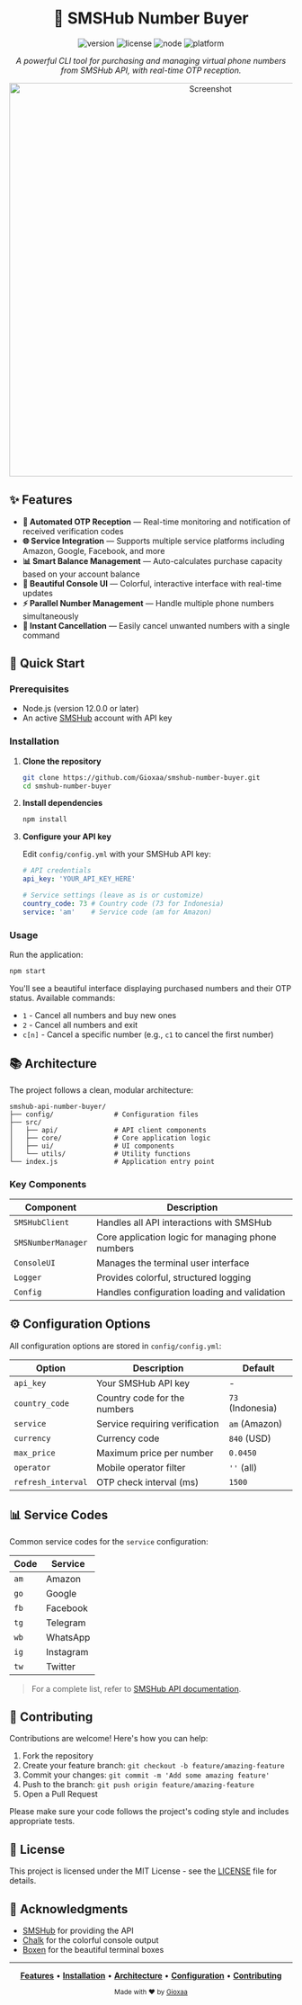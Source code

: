 <div align="center">
  
# 📱 SMSHub Number Buyer

<img src="https://img.shields.io/badge/version-1.0.0-blue.svg" alt="version"/>
<img src="https://img.shields.io/badge/license-MIT-green.svg" alt="license"/>
<img src="https://img.shields.io/badge/node-%3E%3D%2012.0.0-brightgreen.svg" alt="node"/>
<img src="https://img.shields.io/badge/platform-windows%20%7C%20macos%20%7C%20linux-lightgrey.svg" alt="platform"/>

*A powerful CLI tool for purchasing and managing virtual phone numbers from SMSHub API, with real-time OTP reception.*

<p align="center">
  <img width="700" src="https://i.imgur.com/4DvHoNE.png" alt="Screenshot">
</p>

</div>

## ✨ Features

- **🔐 Automated OTP Reception** — Real-time monitoring and notification of received verification codes
- **🌐 Service Integration** — Supports multiple service platforms including Amazon, Google, Facebook, and more
- **📊 Smart Balance Management** — Auto-calculates purchase capacity based on your account balance
- **🎨 Beautiful Console UI** — Colorful, interactive interface with real-time updates
- **⚡ Parallel Number Management** — Handle multiple phone numbers simultaneously
- **🔄 Instant Cancellation** — Easily cancel unwanted numbers with a single command

## 🚀 Quick Start

### Prerequisites

- Node.js (version 12.0.0 or later)
- An active [SMSHub](https://smshub.org/) account with API key

### Installation

1. **Clone the repository**

   ```bash
   git clone https://github.com/Gioxaa/smshub-number-buyer.git
   cd smshub-number-buyer
   ```

2. **Install dependencies**

   ```bash
   npm install
   ```

3. **Configure your API key**

   Edit `config/config.yml` with your SMSHub API key:
   
   ```yaml
   # API credentials
   api_key: 'YOUR_API_KEY_HERE'
   
   # Service settings (leave as is or customize)
   country_code: 73 # Country code (73 for Indonesia)
   service: 'am'    # Service code (am for Amazon)
   ```

### Usage

Run the application:

```bash
npm start
```

You'll see a beautiful interface displaying purchased numbers and their OTP status. Available commands:

- `1` - Cancel all numbers and buy new ones
- `2` - Cancel all numbers and exit
- `c[n]` - Cancel a specific number (e.g., `c1` to cancel the first number)

## 📚 Architecture

The project follows a clean, modular architecture:

```
smshub-api-number-buyer/
├── config/               # Configuration files
├── src/
│   ├── api/              # API client components
│   ├── core/             # Core application logic
│   ├── ui/               # UI components
│   └── utils/            # Utility functions
└── index.js              # Application entry point
```

### Key Components

| Component | Description |
|-----------|-------------|
| `SMSHubClient` | Handles all API interactions with SMSHub |
| `SMSNumberManager` | Core application logic for managing phone numbers |
| `ConsoleUI` | Manages the terminal user interface |
| `Logger` | Provides colorful, structured logging |
| `Config` | Handles configuration loading and validation |

## ⚙️ Configuration Options

All configuration options are stored in `config/config.yml`:

| Option | Description | Default |
|--------|-------------|---------|
| `api_key` | Your SMSHub API key | - |
| `country_code` | Country code for the numbers | `73` (Indonesia) |
| `service` | Service requiring verification | `am` (Amazon) |
| `currency` | Currency code | `840` (USD) |
| `max_price` | Maximum price per number | `0.0450` |
| `operator` | Mobile operator filter | `''` (all) |
| `refresh_interval` | OTP check interval (ms) | `1500` |

## 📊 Service Codes

Common service codes for the `service` configuration:

| Code | Service |
|------|---------|
| `am` | Amazon |
| `go` | Google |
| `fb` | Facebook |
| `tg` | Telegram |
| `wb` | WhatsApp |
| `ig` | Instagram |
| `tw` | Twitter |

> For a complete list, refer to [SMSHub API documentation](https://smshub.org/api).

## 🤝 Contributing

Contributions are welcome! Here's how you can help:

1. Fork the repository
2. Create your feature branch: `git checkout -b feature/amazing-feature`
3. Commit your changes: `git commit -m 'Add some amazing feature'`
4. Push to the branch: `git push origin feature/amazing-feature`
5. Open a Pull Request

Please make sure your code follows the project's coding style and includes appropriate tests.

## 📝 License

This project is licensed under the MIT License - see the [LICENSE](LICENSE) file for details.

## 🙏 Acknowledgments

- [SMSHub](https://smshub.org/) for providing the API
- [Chalk](https://github.com/chalk/chalk) for the colorful console output
- [Boxen](https://github.com/sindresorhus/boxen) for the beautiful terminal boxes

---

<div align="center">
  
  **[Features](#-features)** • 
  **[Installation](#-quick-start)** • 
  **[Architecture](#-architecture)** • 
  **[Configuration](#️-configuration-options)** • 
  **[Contributing](#-contributing)**
  
  <sub>Made with ❤️ by <a href="https://github.com/Gioxaa">Gioxaa</a></sub>
</div>
